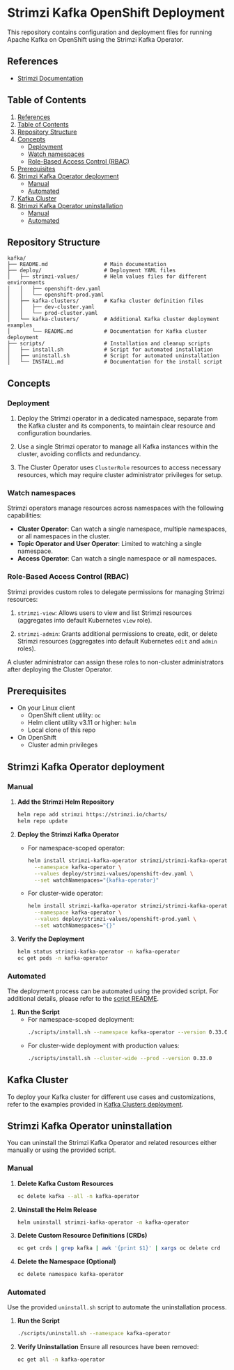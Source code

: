 # Strimzi Kafka OpenShift Deployment
<!-- cSpell:ignore strimzi -->

This repository contains configuration and deployment files for running Apache Kafka on OpenShift using the Strimzi Kafka Operator.

## References

- [Strimzi Documentation](https://strimzi.io/docs/)

## Table of Contents

1. [References](#references)
2. [Table of Contents](#table-of-contents)
3. [Repository Structure](#repository-structure)
4. [Concepts](#concepts)
   - [Deployment](#deployment)
   - [Watch namespaces](#watch-namespaces)
   - [Role-Based Access Control (RBAC)](#role-based-access-control-rbac)
5. [Prerequisites](#prerequisites)
6. [Strimzi Kafka Operator deployment](#strimzi-kafka-operator-deployment)
   - [Manual](#manual)
   - [Automated](#automated)
7. [Kafka Cluster](#kafka-cluster)
8. [Strimzi Kafka Operator uninstallation](#strimzi-kafka-operator-uninstallation)
   - [Manual](#manual-1)
   - [Automated](#automated-1)

## Repository Structure

```
kafka/
├── README.md                  # Main documentation
├── deploy/                    # Deployment YAML files
│   ├── strimzi-values/        # Helm values files for different environments
│   │   ├── openshift-dev.yaml
│   │   └── openshift-prod.yaml
│   ├── kafka-clusters/        # Kafka cluster definition files
│   │   ├── dev-cluster.yaml
│   │   └── prod-cluster.yaml
│   └── kafka-clusters/        # Additional Kafka cluster deployment examples
│       └── README.md          # Documentation for Kafka cluster deployment
├── scripts/                   # Installation and cleanup scripts
│   ├── install.sh             # Script for automated installation
│   ├── uninstall.sh           # Script for automated uninstallation
│   └── INSTALL.md             # Documentation for the install script
```

## Concepts

### Deployment

1. Deploy the Strimzi operator in a dedicated namespace, separate from the Kafka cluster and its components, to maintain clear resource and configuration boundaries.

2. Use a single Strimzi operator to manage all Kafka instances within the cluster, avoiding conflicts and redundancy.

3. The Cluster Operator uses `ClusterRole` resources to access necessary resources, which may require cluster administrator privileges for setup.

### Watch namespaces

Strimzi operators manage resources across namespaces with the following capabilities:

- **Cluster Operator**: Can watch a single namespace, multiple namespaces, or all namespaces in the cluster.
- **Topic Operator and User Operator**: Limited to watching a single namespace.
- **Access Operator**: Can watch a single namespace or all namespaces.

### Role-Based Access Control (RBAC)

Strimzi provides custom roles to delegate permissions for managing Strimzi resources:

1. `strimzi-view`: Allows users to view and list Strimzi resources (aggregates into default Kubernetes `view` role).

2. `strimzi-admin`: Grants additional permissions to create, edit, or delete Strimzi resources (aggregates into default Kubernetes `edit` and `admin` roles).

A cluster administrator can assign these roles to non-cluster administrators after deploying the Cluster Operator.

## Prerequisites

  - On your Linux client
    - OpenShift client utility: ```oc```
    - Helm client utility v3.11 or higher: ```helm```
    - Local clone of this repo
  - On OpenShift
    - Cluster admin privileges

## Strimzi Kafka Operator deployment

### Manual

1. **Add the Strimzi Helm Repository**
   ```bash
   helm repo add strimzi https://strimzi.io/charts/
   helm repo update
   ```

2. **Deploy the Strimzi Kafka Operator**
   - For namespace-scoped operator:
     ```bash
     helm install strimzi-kafka-operator strimzi/strimzi-kafka-operator \
       --namespace kafka-operator \
       --values deploy/strimzi-values/openshift-dev.yaml \
       --set watchNamespaces="{kafka-operator}"
     ```
   - For cluster-wide operator:
     ```bash
     helm install strimzi-kafka-operator strimzi/strimzi-kafka-operator \
       --namespace kafka-operator \
       --values deploy/strimzi-values/openshift-prod.yaml \
       --set watchNamespaces="{}"
     ```

3. **Verify the Deployment**
   ```bash
   helm status strimzi-kafka-operator -n kafka-operator
   oc get pods -n kafka-operator
   ```

### Automated

The deployment process can be automated using the provided script. For additional details, please refer to the [script README](./scripts/README.md).

1. **Run the Script**
    - For namespace-scoped deployment:
      ```bash
      ./scripts/install.sh --namespace kafka-operator --version 0.33.0
      ```
    - For cluster-wide deployment with production values:
      ```bash
      ./scripts/install.sh --cluster-wide --prod --version 0.33.0
      ```

## Kafka Cluster

To deploy your Kafka cluster for different use cases and customizations, refer to the examples provided in [Kafka Clusters deployment](deploy/kafka-clusters/README.md).

## Strimzi Kafka Operator uninstallation

You can uninstall the Strimzi Kafka Operator and related resources either manually or using the provided script.

### Manual

1. **Delete Kafka Custom Resources**
   ```bash
   oc delete kafka --all -n kafka-operator
   ```

2. **Uninstall the Helm Release**
   ```bash
   helm uninstall strimzi-kafka-operator -n kafka-operator
   ```

3. **Delete Custom Resource Definitions (CRDs)**
   ```bash
   oc get crds | grep kafka | awk '{print $1}' | xargs oc delete crd
   ```

4. **Delete the Namespace (Optional)**
   ```bash
   oc delete namespace kafka-operator
   ```

### Automated

Use the provided `uninstall.sh` script to automate the uninstallation process.

1. **Run the Script**
   ```bash
   ./scripts/uninstall.sh --namespace kafka-operator
   ```

2. **Verify Uninstallation**
   Ensure all resources have been removed:
   ```bash
   oc get all -n kafka-operator
   ```


